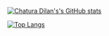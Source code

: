 [![Chatura Dilan's's GitHub stats](https://github-readme-stats.vercel.app/api?username=chaturadilan&count_private=true&theme=gruvbox&show_icons=true)](https://github.com/chaturadilan/github-readme-stats)

[![Top Langs](https://github-readme-stats.vercel.app/api/top-langs/?username=chaturadilan&count_private=true&theme=gruvbox&show_icons=true&langs_count=20&exclude_repo=github-readme-stats,chaturadilan.github.io)](https://github.com/anuraghazra/github-readme-stats)


<!--
**chaturadilan/chaturadilan** is a ✨ _special_ ✨ repository because its `README.md` (this file) appears on your GitHub profile.

Here are some ideas to get you started:

- 🔭 I’m currently working on ...
- 🌱 I’m currently learning ...
- 👯 I’m looking to collaborate on ...
- 🤔 I’m looking for help with ...
- 💬 Ask me about ...
- 📫 How to reach me: ...
- 😄 Pronouns: ...
- ⚡ Fun fact: ...
-->
